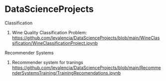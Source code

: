 # DataScienceProjects


Classification
1.  Wine Quality Classification Problem:
https://github.com/levalencia/DataScienceProjects/blob/main/WineClassification/WineClassificationProject.ipynb


Recommender Systems
1. Recommender system for  tranings
https://github.com/levalencia/DataScienceProjects/blob/main/RecommenderSystemsTraining/TrainingRecomendations.ipynb
